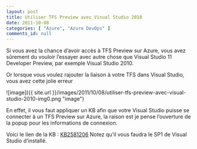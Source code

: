 ```yaml
---
layout: post
title: Utiliser TFS Preview avec Visual Studio 2010
date: 2011-10-08
categories: [ "Azure", "Azure DevOps" ]
comments_id: null 
---
```


Si vous avez la chance d’avoir accès à TFS Preview sur Azure, vous avez sûrement du vouloir l’essayer avec autre chose que Visual Studio 11 Developer Preview, par exemple Visual Studio 2010.

Or lorsque vous voulez rajouter la liaison à votre TFS dans Visual Studio, vous avez cette jolie erreur

![image]({{ site.url }}/images/2011/10/08/utiliser-tfs-preview-avec-visual-studio-2010-img0.png "image")

En effet, il vous faut appliquer un KB afin que votre Visual Studio puisse se connecter à un TFS Preview sur Azure, la raison est je pense l’ouverture de la popup pour les informations de connexion.

Voici le lien de la KB : [KB2581206](http://go.microsoft.com/fwlink/?LinkID=212065 "KB2581206") Notez qu’il vous faudra le SP1 de Visual Studio d’installé.
